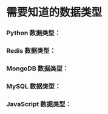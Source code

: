 # 需要知道的数据类型

### Python 数据类型：

### Redis 数据类型：

### MongoDB 数据类型：

### MySQL 数据类型：

### JavaScript 数据类型：